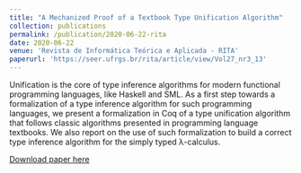 ```yaml
---
title: "A Mechanized Proof of a Textbook Type Unification Algorithm"
collection: publications
permalink: /publication/2020-06-22-rita
date: 2020-06-22
venue: 'Revista de Informática Teórica e Aplicada - RITA'
paperurl: 'https://seer.ufrgs.br/rita/article/view/Vol27_nr3_13'
---
```


Unification is the core of type inference algorithms for modern functional programming languages, like Haskell and SML. As a first step towards a formalization of a type inference algorithm for such programming languages, we present a formalization in Coq of a type unification algorithm that follows classic algorithms presented in programming language textbooks. We also report on the use of such formalization to build a correct type inference algorithm for the simply typed λ-calculus.

[Download paper here](https://seer.ufrgs.br/rita/article/view/Vol27_nr3_13)
